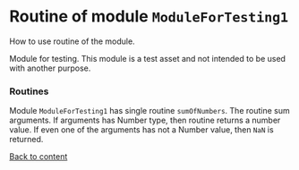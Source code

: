 # Routine of module `ModuleForTesting1`

How to use routine of the module.

Module for testing. This module is a test asset and not intended to be used with another purpose.

### Routines

Module `ModuleForTesting1` has single routine `sumOfNumbers`. The routine sum arguments. If arguments has Number type, then routine returns a number value. If even one of the arguments has not a Number value, then `NaN` is returned.

[Back to content](./README.md#Tutorials)
